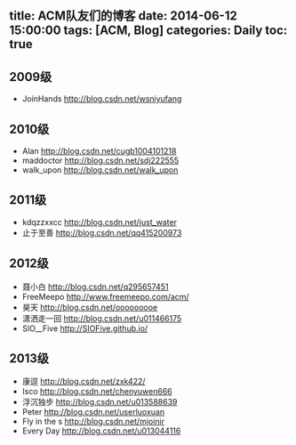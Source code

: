title: ACM队友们的博客
date: 2014-06-12 15:00:00
tags: [ACM, Blog]
categories: Daily
toc: true
---

## 2009级
- JoinHands http://blog.csdn.net/wsniyufang   

## 2010级
- Alan http://blog.csdn.net/cugb1004101218
- maddoctor http://blog.csdn.net/sdj222555
- walk_upon http://blog.csdn.net/walk_upon

## 2011级
- kdqzzxxcc http://blog.csdn.net/just_water
- 止于至善 http://blog.csdn.net/qq415200973

## 2012级
- 聂小白  http://blog.csdn.net/q295657451
- FreeMeepo http://www.freemeepo.com/acm/
- 昊天 http://blog.csdn.net/ooooooooe
- 潇洒走一回 http://blog.csdn.net/u011466175
- SIO__Five http://SIOFive.github.io/

## 2013级
- 康逗 http://blog.csdn.net/zxk422/
- Isco http://blog.csdn.net/chenyuwen666
- 浮沉独步 http://blog.csdn.net/u013588639
- Peter http://blog.csdn.net/userluoxuan
- Fly in the s http://blog.csdn.net/mjoinir
- Every Day http://blog.csdn.net/u013044116